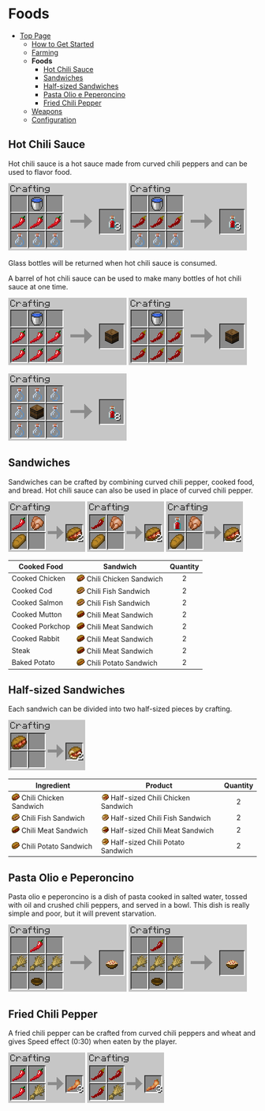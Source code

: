 # Foods

- [Top Page](../index.html)
  - [How to Get Started](index.html)
  - [Farming](farming.html)
  - **Foods**
    - [Hot Chili Sauce](#hot-chili-sauce)
    - [Sandwiches](#sandwiches)
    - [Half-sized Sandwiches](#half-sized-sandwiches)
    - [Pasta Olio e Peperoncino](#pasta-olio-e-peperoncino)
    - [Fried Chili Pepper](#fried-chili-pepper)
  - [Weapons](weapons.html)
  - [Configuration](config.html)

## Hot Chili Sauce

Hot chili sauce is a hot sauce made from curved chili peppers and can be used to flavor food.

![Crafting bottles of hot chili sauce](../media/item/crafting/crafting_hot_sauce.png)
![Crafting bottles of hot chili sauce with dried curved chili pepper](../media/item/crafting/crafting_hot_sauce_with_dried_chili.png)

Glass bottles will be returned when hot chili sauce is consumed.

A barrel of hot chili sauce can be used to make many bottles of hot chili sauce at one time.

![Crafting barrel of hot chili sauce](../media/item/crafting/crafting_hot_sauce_barrel.png)
![Crafting barrel of hot chili sauce with dried curved chili pepper](../media/item/crafting/crafting_hot_sauce_barrel_with_dried_chili.png)

![Crafting bottles of hot chili sauce from barrel](../media/item/crafting/crafting_hot_sauce_from_barrel.png)

## Sandwiches

Sandwiches can be crafted by combining curved chili pepper, cooked food, and bread.
Hot chili sauce can also be used in place of curved chili pepper.

![Crafting sandwiches](../media/item/crafting/crafting_sandwiches.png)
![Crafting sandwiches with dried curved chili pepper](../media/item/crafting/crafting_sandwiches_with_dried_chili.png)
![Crafting sandwiches with hot chili sauce](../media/item/crafting/crafting_sandwiches_with_chili_sauce.png)

|Cooked Food|Sandwich|Quantity|
|-----------|--------|:------:|
|Cooked Chicken|![ ](../media/item/chili_chicken_sandwich.png) Chili Chicken Sandwich|2|
|Cooked Cod|![ ](../media/item/chili_fish_sandwich.png) Chili Fish Sandwich|2|
|Cooked Salmon|![ ](../media/item/chili_fish_sandwich.png) Chili Fish Sandwich|2|
|Cooked Mutton|![ ](../media/item/chili_meat_sandwich.png) Chili Meat Sandwich|2|
|Cooked Porkchop|![ ](../media/item/chili_meat_sandwich.png) Chili Meat Sandwich|2|
|Cooked Rabbit|![ ](../media/item/chili_meat_sandwich.png) Chili Meat Sandwich|2|
|Steak|![ ](../media/item/chili_meat_sandwich.png) Chili Meat Sandwich|2|
|Baked Potato|![ ](../media/item/chili_potato_sandwich.png) Chili Potato Sandwich|2|

## Half-sized Sandwiches

Each sandwich can be divided into two half-sized pieces by crafting.

![Crafting half-sized sandwiches](../media/item/crafting/crafting_half-sized_sandwiches.png)

|Ingredient|Product|Quantity|
|----------|-------|:------:|
|![ ](../media/item/chili_chicken_sandwich.png) Chili Chicken Sandwich|![ ](../media/item/half_chili_chicken_sandwich.png) Half-sized Chili Chicken Sandwich|2|
|![ ](../media/item/chili_fish_sandwich.png) Chili Fish Sandwich|![ ](../media/item/half_chili_fish_sandwich.png) Half-sized Chili Fish Sandwich|2|
|![ ](../media/item/chili_meat_sandwich.png) Chili Meat Sandwich|![ ](../media/item/half_chili_meat_sandwich.png) Half-sized Chili Meat Sandwich|2|
|![ ](../media/item/chili_potato_sandwich.png) Chili Potato Sandwich|![ ](../media/item/half_chili_potato_sandwich.png) Half-sized Chili Potato Sandwich|2|

## Pasta Olio e Peperoncino

Pasta olio e peperoncino is a dish of pasta cooked in salted water, tossed with oil and crushed chili peppers, and served in a bowl. This dish is really simple and poor, but it will prevent starvation.

![Crafting pasta Olio e Peperoncino](../media/item/crafting/crafting_pasta_oil_and_chili.png)
![Crafting pasta Olio e Peperoncino with dried curved chili pepper](../media/item/crafting/crafting_pasta_oil_and_chili_with_dried_chili.png)

## Fried Chili Pepper

A fried chili pepper can be crafted from curved chili peppers and wheat and gives Speed effect (0:30) when eaten by the player.

![Crafting fried chili peppers](../media/item/crafting/crafting_fried_chili_pepper.png)
![Crafting fried chili peppers with dried curved chili pepper](../media/item/crafting/crafting_fried_chili_pepper_with_dried_chili.png)
